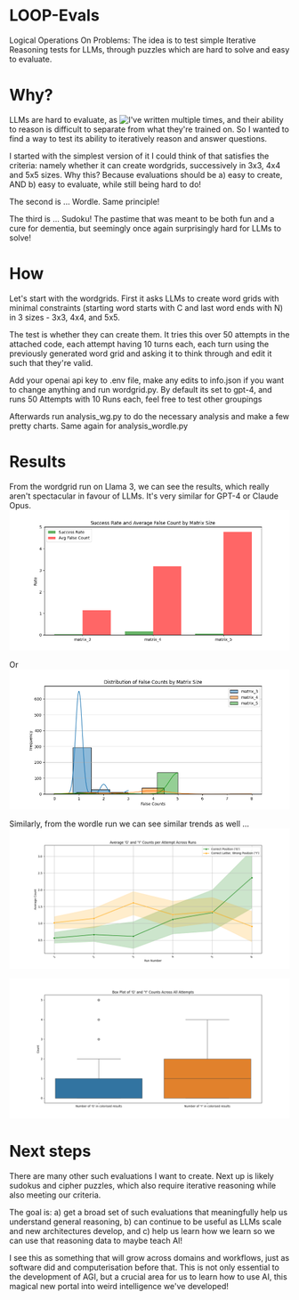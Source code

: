 # LOOP-Evals
Logical Operations On Problems: The idea is to test simple Iterative Reasoning tests for LLMs, through puzzles which are hard to solve and easy to evaluate.

# Why?
LLMs are hard to evaluate, as ![I've written multiple times](https://www.strangeloopcanon.com/p/evaluations-are-all-we-need), and their ability to reason is difficult to separate from what they're trained on. So I wanted to find a way to test its ability to iteratively reason and answer questions. 

I started with the simplest version of it I could think of that satisfies the criteria: namely whether it can create wordgrids, successively in 3x3, 4x4 and 5x5 sizes. Why this? Because evaluations should be a) easy to create, AND b) easy to evaluate, while still being hard to do!

The second is ... Wordle. Same principle!

The third is ... Sudoku! The pastime that was meant to be both fun and a cure for dementia, but seemingly once again surprisingly hard for LLMs to solve!

# How
Let's start with the wordgrids. First it asks LLMs to create word grids with minimal constraints (starting word starts with C and last word ends with N) in 3 sizes - 3x3, 4x4, and 5x5.

The test is whether they can create them. It tries this over 50 attempts in the attached code, each attempt having 10 turns each, each turn using the previously generated word grid and asking it to think through and edit it such that they're valid.

Add your openai api key to .env file, make any edits to info.json if you want to change anything and run wordgrid.py. By default its set to gpt-4, and runs 50 Attempts with 10 Runs each, feel free to test other groupings 

Afterwards run analysis_wg.py to do the necessary analysis and make a few pretty charts. Same again for analysis_wordle.py

# Results
From the wordgrid run on Llama 3, we can see the results, which really aren't spectacular in favour of LLMs. It's very similar for GPT-4 or Claude Opus.
![Surprised? I really was](charts/wg_success_and_avg_false_count.png)

Or
![False counts by matrix size](charts/wg_distribution_of_false_counts.png)

Similarly, from the wordle run we can see similar trends as well ...
![It really doesn't like changing predictions a little by little](charts/wordle_avg_GY_trend.png)

![And the number of "good" guesses don't seem to go any higher than base guesswork](charts/wordle_GY_count.png)

# Next steps
There are many other such evaluations I want to create. Next up is likely sudokus and cipher puzzles, which also require iterative reasoning while also meeting our criteria.

The goal is: a) get a broad set of such evaluations that meaningfully help us understand general reasoning, b) can continue to be useful as LLMs scale and new architectures develop, and c) help us learn how we learn so we can use that reasoning data to maybe teach AI!

I see this as something that will grow across domains and workflows, just as software did and computerisation before that. This is not only essential to the development of AGI, but a crucial area for us to learn how to use AI, this magical new portal into weird intelligence we've developed!
